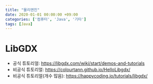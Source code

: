 ```yaml
---
title: "물리엔진"
date: 2020-01-01 00:00:00 +09:00
categories: ['컴퓨터', 'Java', '기타']
tags: [Java]
---
```


# LibGDX
- 공식 튜토리얼: https://libgdx.com/wiki/start/demos-and-tutorials
- 비공식 튜토리얼: https://colourtann.github.io/HelloLibgdx/
- 비공식 튜토리얼(개수 많음): https://happycoding.io/tutorials/libgdx/